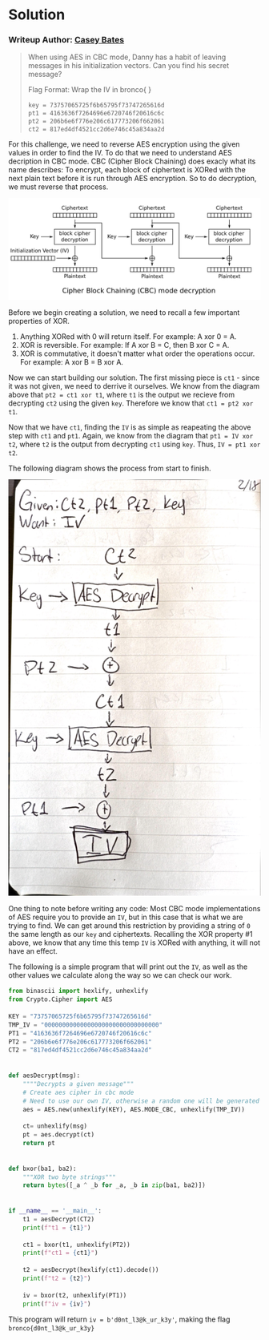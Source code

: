 # Solution
### Writeup Author: [Casey Bates](https://github.com/cbates8)

> When using AES in CBC mode, Danny has a habit of leaving messages in his initialization vectors. Can you find his secret message?
>
> Flag Format: Wrap the IV in bronco{ }
> 
>```
> key = 73757065725f6b65795f73747265616d
> pt1 = 4163636f7264696e6720746f20616c6c
> pt2 = 206b6e6f776e206c617773206f662061
> ct2 = 817ed4df4521cc2d6e746c45a834aa2d
>```

For this challenge, we need to reverse AES encryption using the given values in order to find the IV. To do that we need to understand AES decription in CBC mode. CBC (Cipher Block Chaining) does exacly what its name describes: To encrypt, each block of ciphertext is XORed with the next plain text before it is run through AES encryption. So to do decryption, we must reverse that process.  

![](CBC_decryption.png)

Before we begin creating a solution, we need to recall a few important properties of XOR.
1. Anything XORed with 0 will return itself. For example: A xor 0 = A.
2. XOR is reversible. For example: If A xor B = C, then B xor C = A.
3. XOR is commutative, it doesn't matter what order the operations occur. For example: A xor B = B xor A.

Now we can start building our solution. The first missing piece is `ct1` - since it was not given, we need to derrive it ourselves. We know from the diagram above that `pt2 = ct1 xor t1`, where `t1` is the output we recieve from decrypting `ct2` using the given `key`. Therefore we know that `ct1 = pt2 xor t1`.

Now that we have `ct1`, finding the `IV` is as simple as reapeating the above step with `ct1` and `pt1`. Again, we know from the diagram that `pt1 = IV xor t2`, where `t2` is the output from decrypting `ct1` using `key`. Thus, `IV = pt1 xor t2`.

The following diagram shows the process from start to finish.

![](BroncoCTF_2024_AES_CBC_Challenge.jpg)


One thing to note before writing any code: Most CBC mode implementations of AES require you to provide an `IV`, but in this case that is what we are trying to find. We can get around this restriction by providing a string of `0` the same length as our `key` and ciphertexts. Recalling the XOR property #1 above, we know that any time this temp `IV` is XORed with anything, it will not have an effect.

The following is a simple program that will print out the `IV`, as well as the other values we calculate along the way so we can check our work.

```python
from binascii import hexlify, unhexlify
from Crypto.Cipher import AES

KEY = "73757065725f6b65795f73747265616d"
TMP_IV = "00000000000000000000000000000000"
PT1 = "4163636f7264696e6720746f20616c6c"
PT2 = "206b6e6f776e206c617773206f662061"
CT2 = "817ed4df4521cc2d6e746c45a834aa2d"


def aesDecrypt(msg):
	""""Decrypts a given message"""
    # Create aes cipher in cbc mode
    # Need to use our own IV, otherwise a random one will be generated 
	aes = AES.new(unhexlify(KEY), AES.MODE_CBC, unhexlify(TMP_IV)) 

	ct= unhexlify(msg)
	pt = aes.decrypt(ct)
	return pt


def bxor(ba1, ba2):
    """XOR two byte strings"""
    return bytes([_a ^ _b for _a, _b in zip(ba1, ba2)])


if __name__ == '__main__':
    t1 = aesDecrypt(CT2)
    print(f"t1 = {t1}")
    
    ct1 = bxor(t1, unhexlify(PT2))
    print(f"ct1 = {ct1}")
    
    t2 = aesDecrypt(hexlify(ct1).decode())
    print(f"t2 = {t2}")
    
    iv = bxor(t2, unhexlify(PT1))
    print(f"iv = {iv}")     
```

This program will return `iv = b'd0nt_l3@k_ur_k3y'`, making the flag `bronco{d0nt_l3@k_ur_k3y}`